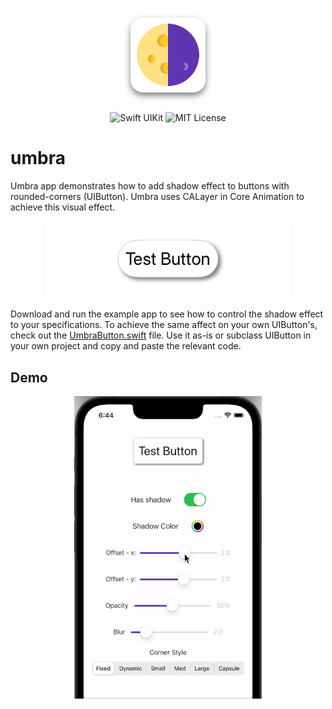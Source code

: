 <p align="center">
  <img width="150" height="150" src="./assets/umbra-app-icon.svg">
</p>

<p align="center">
    <img src="https://img.shields.io/badge/Swift-UIKit-blue?logo=uikit" alt="Swift UIKit">
    <img src="https://img.shields.io/badge/License-MIT-lightgrey" alt="MIT License">
</p>

# umbra

Umbra app demonstrates how to add shadow effect to buttons with rounded-corners (UIButton). Umbra uses CALayer in Core Animation to achieve this visual effect.

<p align="center">
  <img width="390" height="123.3333" src="./assets/test-button.png">
</p>

Download and run the example app to see how to control the shadow effect to your specifications. To achieve the same affect on your own UIButton's, check out the [UmbraButton.swift](./umbra/UmbraButton.swift) file. Use it as-is or subclass UIButton in your own project and copy and paste the relevant code.

## Demo
<p align="center">
  <img src="./assets/umbra-demo.gif">
</p>

